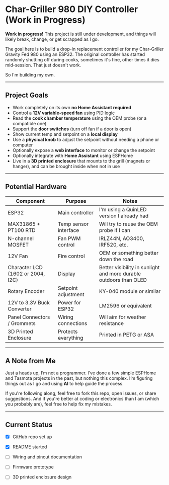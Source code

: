 # Char-Griller 980 DIY Controller (Work in Progress)

**Work in progress!** This project is still under development, and things will likely break, change, or get scrapped as I go.

The goal here is to build a drop-in replacement controller for my Char-Griller Gravity Fed 980 using an ESP32. The original controller has started randomly shutting off during cooks, sometimes it's fine, other times it dies mid-session. That just doesn't work.

So I'm building my own.

---

## Project Goals

- Work completely on its own  **no Home Assistant required**
- Control a **12V variable-speed fan** using PID logic
- Read the **cook chamber temperature** using the OEM probe (or a compatible one)
- Support the **door switches** (turn off fan if a door is open)
- Show current temp and setpoint on a **local display**
- Use a **physical knob** to adjust the setpoint without needing a phone or computer
- Optionally expose a **web interface** to monitor or change the setpoint
- Optionally integrate with **Home Assistant** using ESPHome
- Live in a **3D printed enclosure** that mounts to the grill (magnets or hanger), and can be brought inside when not in use

---

##  Potential Hardware

| Component                     | Purpose               | Notes                                           |
|------------------------------|-----------------------|-------------------------------------------------|
| ESP32                        | Main controller       | I'm using a QuinLED version I already had       |
| MAX31865 + PT100 RTD          | Temp sensor interface | Will try to reuse the OEM probe if I can        |
| N-channel MOSFET             | Fan PWM control       | IRLZ44N, AO3400, IRF520, etc.                    |
| 12V Fan                      | Fire control          | OEM or something better down the road           |
| Character LCD (1602 or 2004, I2C) | Display          | Better visibility in sunlight and more durable outdoors than OLED |
| Rotary Encoder               | Setpoint adjustment   | KY-040 module or similar                         |
| 12V to 3.3V Buck Converter    | Power for ESP32       | LM2596 or equivalent                             |
| Panel Connectors / Grommets   | Wiring connections    | Will aim for weather resistance                  |
| 3D Printed Enclosure         | Protects everything   | Printed in PETG or ASA                            |


---

## A Note from Me

Just a heads up, I’m not a programmer. I’ve done a few simple ESPHome and Tasmota projects in the past, but nothing this complex. I’m figuring things out as I go and using **AI** to help guide the process.

If you're following along, feel free to fork this repo, open issues, or share suggestions. And if you're better at coding or electronics than I am (which you probably are), feel free to help fix my mistakes.

---

## Current Status

- [x] GitHub repo set up
- [x] README started
- [ ] Wiring and pinout documentation
- [ ] Firmware prototype
- [ ] 3D printed enclosure design

